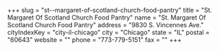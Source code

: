 +++
slug = "st--margaret-of-scotland-church-food-pantry"
title = "St. Margaret Of Scotland Church Food Pantry"
name = "St. Margaret Of Scotland Church Food Pantry"
address = "9830 S. Vincennes Ave."
cityIndexKey = "city-il-chicago"
city = "Chicago"
state = "IL"
postal = "60643"
website = ""
phone = "773-779-5151"
fax = ""
+++
